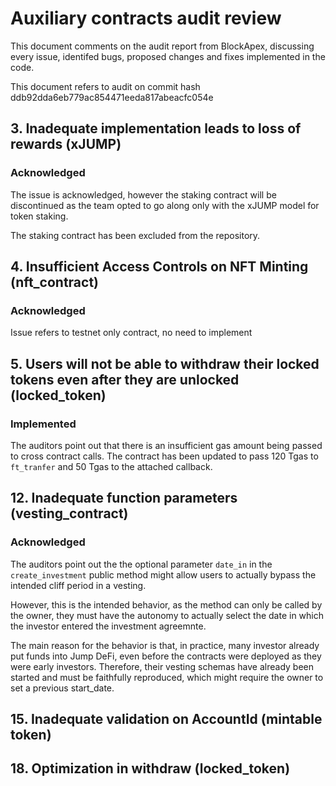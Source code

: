 # Auxiliary contracts audit review

This document comments on the audit report from BlockApex, discussing every issue, identifed bugs, proposed changes and fixes implemented in the code.

This document refers to audit on commit hash ddb92dda6eb779ac854471eeda817abeacfc054e

## 3. Inadequate implementation leads to loss of rewards (xJUMP)
### Acknowledged

The issue is acknowledged, however the staking contract will be discontinued as the team opted to go along only with the xJUMP model for token staking.

The staking contract has been excluded from the repository.

## 4. Insufficient Access Controls on NFT Minting (nft_contract)
### Acknowledged

Issue refers to testnet only contract, no need to implement

## 5. Users will not be able to withdraw their locked tokens even after they are unlocked (locked_token)
### Implemented

The auditors point out that there is an insufficient gas amount being passed to cross contract calls. The contract has been updated to pass 120 Tgas to `ft_tranfer` and 50 Tgas to the attached callback.


## 12. Inadequate function parameters (vesting_contract)
### Acknowledged

The auditors point out the the optional parameter `date_in` in the `create_investment` public method might allow users to actually bypass the intended cliff period in a vesting.

However, this is the intended behavior, as the method can only be called by the owner, they must have the autonomy to actually select the date in which the investor entered the investment agreemnte.

The main reason for the behavior is that, in practice, many investor already put funds into Jump DeFi, even before the contracts were deployed as they were early investors. Therefore, their vesting schemas have already been started and must be faithfully reproduced, which might require the owner to set a previous start_date.


## 15. Inadequate validation on AccountId (mintable token)



## 18. Optimization in withdraw (locked_token)

